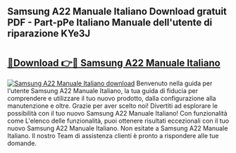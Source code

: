 ## Samsung A22 Manuale Italiano Download gratuit PDF - Part-pPe Italiano Manuale dell'utente di riparazione KYe3J

# <h2><a href="http://dfelxv.blite.top/?on=Samsung+A22+Manuale+Italiano">🔗Download 👉🔴 Samsung A22 Manuale Italiano</a></h2>

[![Samsung A22 Manuale Italiano download](https://i.imgur.com/lujVjoI.png)](http://dfelxv.blite.top/?on=Samsung+A22+Manuale+Italiano)
Benvenuto nella guida per l'utente Samsung A22 Manuale Italiano, la tua guida di fiducia per comprendere e utilizzare il tuo nuovo prodotto, dalla configurazione alla manutenzione e oltre. Grazie per aver scelto noi! Divertiti ad esplorare le possibilità con il tuo nuovo Samsung A22 Manuale Italiano! Con funzionalità come L'elenco delle funzionalità, puoi ottenere risultati eccezionali con il tuo nuovo Samsung A22 Manuale Italiano. Non esitate a Samsung A22 Manuale Italiano. Il nostro Team di assistenza clienti è pronto a rispondere alle tue domande.
